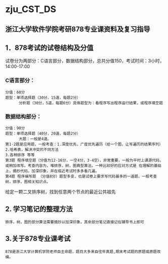 # zju_CST_DS
## 浙江大学软件学院考研878专业课资料及复习指导
## 1．878考试的试卷结构及分值
试卷分为两部分：C语言部分，数据结构部分，总共分值150，考试时间：3小时，14:00-17:00 
### C语言部分：
	分值：60分 
	题型：单项选择题（30分，15道，每题2分）
		  分析题（30分，5道，每题6分）具体题型为：看程序写出程序运行结果，或程序填空题
### 数据结构部分：
	分值：90分
	题型：单项选择题（40分，20道，每题2分）
		  大题：一般是4道。
	第1-2题是应用题，一般考查：1.深度优先，广度优先遍历（给一个图，让写遍历的结果序列）2.哈希表，解决冲突的不同方法 
	3.各种排序 等等
	第3题 程序填空题（分值为12-16分，一空4分，3-4空），非常重要，一般为平时上课源代码，或稍加改写。考查内容为，堆排序，树，图典型算法。一种比较好的应对方式是 在理解的基础上，摘抄代码，加深印象，并在临近考试时多多看几遍。
	第4题 程序编写题 （分值8分）题型多变，也是试卷上要求写代码最多的一道题，一般考查树，排序，图相关知识点。
给定一颗二叉排序树，找到任意两个节点的最近公共祖先
## 2. 学习笔记的整理方法
	排序，树，图的部分算法需要摘抄以加深印象，其余部分笔记直接记在辅导书上即可
## 3.关于878专业课考试
 	878是浙江大学计算机学院老师自主命题，题目大多来自往年真题,期末考试题的原题或原题改编。

